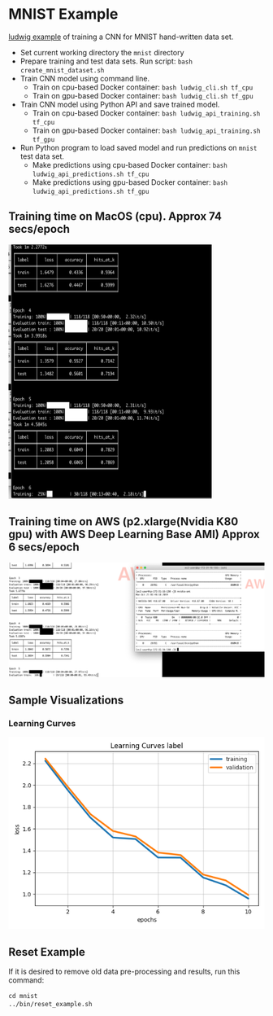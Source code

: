 # MNIST Example

[ludwig example](https://uber.github.io/ludwig/examples/#image-classification-mnist) of training a CNN for MNIST hand-written data set.

* Set current working directory the `mnist` directory
* Prepare training and test data sets.  Run script: `bash create_mnist_dataset.sh`
* Train CNN model using command line.  
  * Train on cpu-based Docker container: `bash ludwig_cli.sh tf_cpu`
  * Train on gpu-based Docker container: `bash ludwig_cli.sh tf_gpu`
* Train CNN model using Python API and save trained model.  
  * Train on cpu-based Docker container: `bash ludwig_api_training.sh tf_cpu`
  * Train on gpu-based Docker container: `bash ludwig_api_training.sh tf_gpu`
* Run Python program to load saved model and run predictions on `mnist` test data set.
  * Make predictions using cpu-based Docker container: `bash ludwig_api_predictions.sh tf_cpu`
  * Make predictions using gpu-based Docker container: `bash ludwig_api_predictions.sh tf_gpu`

## Training time on MacOS (cpu).  Approx 74 secs/epoch
<img src="https://github.com/jimthompson5802/ludwig_examples/blob/master/images/ludwig_tf_cpu_timing.png" width="400" 
  height="500">

## Training time on AWS (p2.xlarge(Nvidia K80 gpu) with AWS Deep Learning Base AMI)  Approx 6 secs/epoch
![](../images/ludwig_tf_gpu_timing.png)

## Sample Visualizations
### Learning Curves
![](./viz_api/learning_curves_label_loss.png)

## Reset Example
If it is desired to remove old data pre-processing and results, run this command:
``` 
cd mnist
../bin/reset_example.sh
```